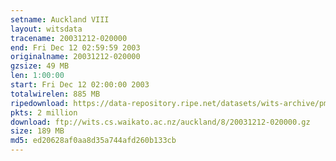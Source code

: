 ```yaml
---
setname: Auckland VIII
layout: witsdata
tracename: 20031212-020000
end: Fri Dec 12 02:59:59 2003
originalname: 20031212-020000
gzsize: 49 MB
len: 1:00:00
start: Fri Dec 12 02:00:00 2003
totalwirelen: 885 MB
ripedownload: https://data-repository.ripe.net/datasets/wits-archive/pma/long/auck/8//20031212-020000.gz
pkts: 2 million
download: ftp://wits.cs.waikato.ac.nz/auckland/8/20031212-020000.gz
size: 189 MB
md5: ed20628af0aa8d35a744afd260b133cb
---
```

